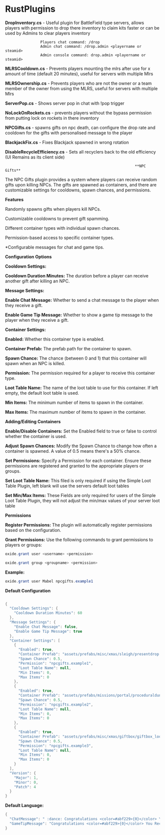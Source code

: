 # RustPlugins

**DropInventory.cs** - Useful plugin for BattleField type servers, allows players with permission to drop there inventory to claim kits faster or can be used by Admins to clear players inventory 
                     
                    Players chat command: /drop
                    Admin chat command: /drop.admin <playername or steamid>
                    Admin console command: drop.admin <playername or steamid>

**MLRSCooldown.cs** - Prevents players mounting the mlrs after use for x amount of time (default 20 minutes), useful for servers with multiple Mlrs

**MLRSOwnership.cs** - Prevents players who are not the owner or a team member of the owner from using the MLRS, useful for servers with multiple Mlrs

**ServerPop.cs** - Shows server pop in chat with !pop trigger

**NoLockOnRockets.cs** - prevents players without the bypass permission from putting lock on rockets in there inventory

**NPCGifts.cs** - spawns gifts on npc death, can configure the drop rate and cooldown for the gifts with personalised message to the player

**BlackjackFix.cs** - Fixes Blackjack spawned in wrong rotation

**DisableRecycleEfficiency.cs** - Sets all recyclers back to the old efficiency (UI Remains as its client side)





                                                               **NPC Gifts**
 

The NPC Gifts plugin provides a system where players can receive random gifts upon killing NPCs.  The gifts are spawned as containers, and there are customizable settings for cooldowns, spawn chances, and permissions.                                                                                                                    
     

**Features**

Randomly spawns gifts when players kill NPCs.

Customizable cooldowns to prevent gift spamming.

Different container types with individual spawn chances.

Permission-based access to specific container types.

*Configurable messages for chat and game tips.


**Configuration Options**

**Cooldown Settings:**

**Cooldown Duration Minutes:** The duration before a player can receive another gift after killing an NPC.
 

**Message Settings:**

**Enable Chat Message:** Whether to send a chat message to the player when they receive a gift.

**Enable Game Tip Message:** Whether to show a game tip message to the player when they receive a gift.

 

**Container Settings:**

**Enabled:** Whether this container type is enabled.

**Container Prefab:** The prefab path for the container to spawn.

**Spawn Chance:** The chance (between 0 and 1) that this container will spawn when an NPC is killed.

**Permission:** The permission required for a player to receive this container type.

**Loot Table Name:** The name of the loot table to use for this container. If left empty, the default loot table is used.

**Min Items:** The minimum number of items to spawn in the container.

**Max Items:** The maximum number of items to spawn in the container.

 
**Adding/Editing Containers**

**Enable/Disable Containers:** Set the Enabled field to true or false to control whether the container is used.

**Adjust Spawn Chances:** Modify the Spawn Chance to change how often a container is spawned. A value of 0.5 means there's a 50% chance.

**Set Permissions:** Specify a Permission for each container. Ensure these permissions are registered and granted to the appropriate players or groups.

**Set Loot Table Name:** This filed is only required if using the Simple Loot Table Plugin, left blank will use the servers default loot tables

**Set Min/Max Items:** These Fields are only required for users of  the Simple Loot Table Plugin, they will not adjust the min/max values of your server loot table


**Permissions**

**Register Permissions:** The plugin will automatically register permissions based on the configuration.

**Grant Permissions:** Use the following commands to grant permissions to players or groups:
 
```cs
oxide.grant user <username> <permission>

oxide.grant group <groupname> <permission>
```

**Example:**
```cs
oxide.grant user Mabel npcgifts.example1
```
 
**Default Configuration**
```cs

{
  "Cooldown Settings": {
    "Cooldown Duration Minutes": 60
  },
  "Message Settings": {
    "Enable Chat Message": false,
    "Enable Game Tip Message": true
  },
  "Container Settings": [
    {
      "Enabled": true,
      "Container Prefab": "assets/prefabs/misc/xmas/sleigh/presentdrop.prefab",
      "Spawn Chance": 0.5,
      "Permission": "npcgifts.example1",
      "Loot Table Name": null,
      "Min Items": 0,
      "Max Items": 0
    },
    {
      "Enabled": true,
      "Container Prefab": "assets/prefabs/missions/portal/proceduraldungeon/xmastunnels/loot/xmastunnellootbox.prefab",
      "Spawn Chance": 0.5,
      "Permission": "npcgifts.example2",
      "Loot Table Name": null,
      "Min Items": 0,
      "Max Items": 0
    },
    {
      "Enabled": true,
      "Container Prefab": "assets/prefabs/misc/xmas/giftbox/giftbox_loot.prefab",
      "Spawn Chance": 0.5,
      "Permission": "npcgifts.example3",
      "Loot Table Name": null,
      "Min Items": 0,
      "Max Items": 0
    }
  ],
  "Version": {
    "Major": 1,
    "Minor": 0,
    "Patch": 4
  }
}
```


**Default Language:**
```cs
{
  "ChatMessage": " :dance: Congratulations <color=#abf229>{0}</color> You Received A Gift From <color=#abf229>{1}</color> :dance:",
  "GameTipMessage": "Congratulations <color=#abf229>{0}</color> You Received A Gift From <color=#abf229>{1}</color>"
}
```
